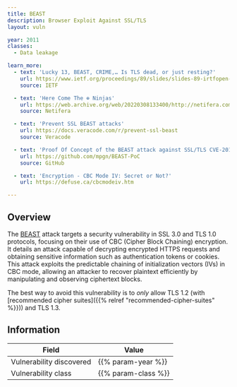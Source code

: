 ```yaml
---
title: BEAST
description: Browser Exploit Against SSL/TLS
layout: vuln

year: 2011
classes:
  - Data leakage

learn_more:
  - text: 'Lucky 13, BEAST, CRIME,… Is TLS dead, or just resting?'
    url: https://www.ietf.org/proceedings/89/slides/slides-89-irtfopen-1.pdf
    source: IETF

  - text: 'Here Come The ⊕ Ninjas'
    url: https://web.archive.org/web/20220308133400/http://netifera.com/research/beast/beast_DRAFT_0621.pdf
    source: Netifera

  - text: 'Prevent SSL BEAST attacks'
    url: https://docs.veracode.com/r/prevent-ssl-beast
    source: Veracode

  - text: 'Proof Of Concept of the BEAST attack against SSL/TLS CVE-2011-3389'
    url: https://github.com/mpgn/BEAST-PoC
    source: GitHub

  - text: 'Encryption - CBC Mode IV: Secret or Not?'
    url: https://defuse.ca/cbcmodeiv.htm

---
```


## Overview

The [BEAST] attack targets a security vulnerability in SSL 3.0 and TLS 1.0 protocols, focusing on their use of CBC (Cipher Block Chaining) encryption. It details an attack capable of decrypting encrypted HTTPS requests and obtaining sensitive information such as authentication tokens or cookies. This attack exploits the predictable chaining of initialization vectors (IVs) in CBC mode, allowing an attacker to recover plaintext efficiently by manipulating and observing ciphertext blocks.

The best way to avoid this vulnerability is to _only_ allow TLS 1.2 (with [recommended cipher suites]({{% relref "recommended-cipher-suites" %}})) and TLS 1.3.

## Information

| Field                    | Value               |
|--------------------------|---------------------|
| Vulnerability discovered | {{% param-year %}}  |
| Vulnerability class      | {{% param-class %}} |

[BEAST]: https://en.wikipedia.org/wiki/Transport_Layer_Security#BEAST_attack
